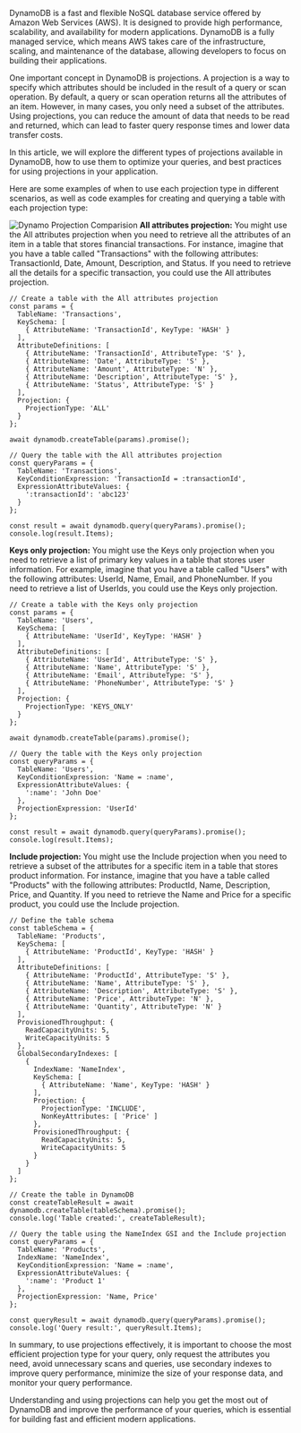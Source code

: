 DynamoDB is a fast and flexible NoSQL database service offered by Amazon Web Services (AWS). It is designed to provide high performance, scalability, and availability for modern applications. DynamoDB is a fully managed service, which means AWS takes care of the infrastructure, scaling, and maintenance of the database, allowing developers to focus on building their applications.

One important concept in DynamoDB is projections. A projection is a way to specify which attributes should be included in the result of a query or scan operation. By default, a query or scan operation returns all the attributes of an item. However, in many cases, you only need a subset of the attributes. Using projections, you can reduce the amount of data that needs to be read and returned, which can lead to faster query response times and lower data transfer costs.

In this article, we will explore the different types of projections available in DynamoDB, how to use them to optimize your queries, and best practices for using projections in your application. 

Here are some examples of when to use each projection type in different scenarios, as well as code examples for creating and querying a table with each projection type:


![Dynamo Projection Comparision](https://dev-to-uploads.s3.amazonaws.com/uploads/articles/t318uq68g7srdzjjgftm.png)
**All attributes projection:**
You might use the All attributes projection when you need to retrieve all the attributes of an item in a table that stores financial transactions. For instance, imagine that you have a table called "Transactions" with the following attributes: TransactionId, Date, Amount, Description, and Status. If you need to retrieve all the details for a specific transaction, you could use the All attributes projection. 

```
// Create a table with the All attributes projection
const params = {
  TableName: 'Transactions',
  KeySchema: [
    { AttributeName: 'TransactionId', KeyType: 'HASH' }
  ],
  AttributeDefinitions: [
    { AttributeName: 'TransactionId', AttributeType: 'S' },
    { AttributeName: 'Date', AttributeType: 'S' },
    { AttributeName: 'Amount', AttributeType: 'N' },
    { AttributeName: 'Description', AttributeType: 'S' },
    { AttributeName: 'Status', AttributeType: 'S' }
  ],
  Projection: {
    ProjectionType: 'ALL'
  }
};

await dynamodb.createTable(params).promise();

// Query the table with the All attributes projection
const queryParams = {
  TableName: 'Transactions',
  KeyConditionExpression: 'TransactionId = :transactionId',
  ExpressionAttributeValues: {
    ':transactionId': 'abc123'
  }
};

const result = await dynamodb.query(queryParams).promise();
console.log(result.Items);

```
**Keys only projection:**
 You might use the Keys only projection when you need to retrieve a list of primary key values in a table that stores user information. For example, imagine that you have a table called "Users" with the following attributes: UserId, Name, Email, and PhoneNumber. If you need to retrieve a list of UserIds, you could use the Keys only projection. 

```
// Create a table with the Keys only projection
const params = {
  TableName: 'Users',
  KeySchema: [
    { AttributeName: 'UserId', KeyType: 'HASH' }
  ],
  AttributeDefinitions: [
    { AttributeName: 'UserId', AttributeType: 'S' },
    { AttributeName: 'Name', AttributeType: 'S' },
    { AttributeName: 'Email', AttributeType: 'S' },
    { AttributeName: 'PhoneNumber', AttributeType: 'S' }
  ],
  Projection: {
    ProjectionType: 'KEYS_ONLY'
  }
};

await dynamodb.createTable(params).promise();

// Query the table with the Keys only projection
const queryParams = {
  TableName: 'Users',
  KeyConditionExpression: 'Name = :name',
  ExpressionAttributeValues: {
    ':name': 'John Doe'
  },
  ProjectionExpression: 'UserId'
};

const result = await dynamodb.query(queryParams).promise();
console.log(result.Items);

```
**Include projection:** 
You might use the Include projection when you need to retrieve a subset of the attributes for a specific item in a table that stores product information. For instance, imagine that you have a table called "Products" with the following attributes: ProductId, Name, Description, Price, and Quantity. If you need to retrieve the Name and Price for a specific product, you could use the Include projection.

```
// Define the table schema
const tableSchema = {
  TableName: 'Products',
  KeySchema: [
    { AttributeName: 'ProductId', KeyType: 'HASH' }
  ],
  AttributeDefinitions: [
    { AttributeName: 'ProductId', AttributeType: 'S' },
    { AttributeName: 'Name', AttributeType: 'S' },
    { AttributeName: 'Description', AttributeType: 'S' },
    { AttributeName: 'Price', AttributeType: 'N' },
    { AttributeName: 'Quantity', AttributeType: 'N' }
  ],
  ProvisionedThroughput: {
    ReadCapacityUnits: 5,
    WriteCapacityUnits: 5
  },
  GlobalSecondaryIndexes: [
    {
      IndexName: 'NameIndex',
      KeySchema: [
        { AttributeName: 'Name', KeyType: 'HASH' }
      ],
      Projection: {
        ProjectionType: 'INCLUDE',
        NonKeyAttributes: [ 'Price' ]
      },
      ProvisionedThroughput: {
        ReadCapacityUnits: 5,
        WriteCapacityUnits: 5
      }
    }
  ]
};

// Create the table in DynamoDB
const createTableResult = await dynamodb.createTable(tableSchema).promise();
console.log('Table created:', createTableResult);

// Query the table using the NameIndex GSI and the Include projection
const queryParams = {
  TableName: 'Products',
  IndexName: 'NameIndex',
  KeyConditionExpression: 'Name = :name',
  ExpressionAttributeValues: {
    ':name': 'Product 1'
  },
  ProjectionExpression: 'Name, Price'
};

const queryResult = await dynamodb.query(queryParams).promise();
console.log('Query result:', queryResult.Items);

```
In summary, to use projections effectively, it is important to choose the most efficient projection type for your query, only request the attributes you need, avoid unnecessary scans and queries, use secondary indexes to improve query performance, minimize the size of your response data, and monitor your query performance.

Understanding and using projections can help you get the most out of DynamoDB and improve the performance of your queries, which is essential for building fast and efficient modern applications.
